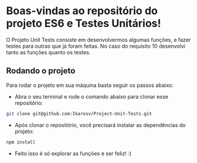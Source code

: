 # Boas-vindas ao repositório do projeto ES6 e Testes Unitários!

O Projeto Unit Tests consiste em desenvolvermos algumas funções, e fazer testes para outras que já foram feitas. No caso do requisito 10 desenvolvi tanto as funções quanto os testes.

## Rodando o projeto

Para rodar o projeto em sua máquina basta seguir os passos abaixo:

 - Abra o seu terminal e rode o comando abaixo para clonar esse repositório:
 ```bash
 git clone git@github.com:Ikarosv/Project-Unit-Tests.git
 ```
 
 - Após clonar o repositório, você precisará instalar as dependências do projeto:
 ```bash
 npm install
 ```
 - Feito isso é só explorar as funções e ser feliz! :)
